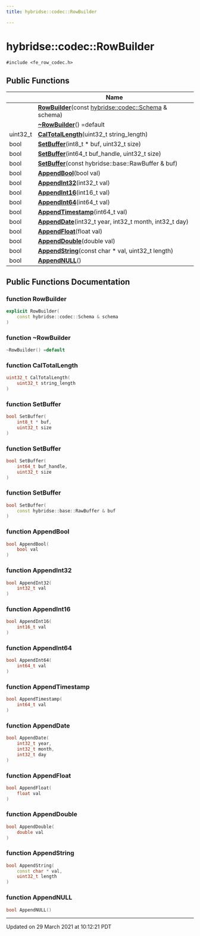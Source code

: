 ```yaml
---
title: hybridse::codec::RowBuilder

---
```


# hybridse::codec::RowBuilder




`#include <fe_row_codec.h>`

## Public Functions

|                | Name           |
| -------------- | -------------- |
| | **[RowBuilder](/hybridse/usage/api/markdown/Classes/classhybridse_1_1codec_1_1_row_builder.md#function-rowbuilder)**(const [hybridse::codec::Schema](/hybridse/usage/api/markdown/Namespaces/namespacehybridse_1_1codec.md#typedef-schema) & schema) |
| | **[~RowBuilder](/hybridse/usage/api/markdown/Classes/classhybridse_1_1codec_1_1_row_builder.md#function-~rowbuilder)**() =default |
| uint32_t | **[CalTotalLength](/hybridse/usage/api/markdown/Classes/classhybridse_1_1codec_1_1_row_builder.md#function-caltotallength)**(uint32_t string_length) |
| bool | **[SetBuffer](/hybridse/usage/api/markdown/Classes/classhybridse_1_1codec_1_1_row_builder.md#function-setbuffer)**(int8_t * buf, uint32_t size) |
| bool | **[SetBuffer](/hybridse/usage/api/markdown/Classes/classhybridse_1_1codec_1_1_row_builder.md#function-setbuffer)**(int64_t buf_handle, uint32_t size) |
| bool | **[SetBuffer](/hybridse/usage/api/markdown/Classes/classhybridse_1_1codec_1_1_row_builder.md#function-setbuffer)**(const hybridse::base::RawBuffer & buf) |
| bool | **[AppendBool](/hybridse/usage/api/markdown/Classes/classhybridse_1_1codec_1_1_row_builder.md#function-appendbool)**(bool val) |
| bool | **[AppendInt32](/hybridse/usage/api/markdown/Classes/classhybridse_1_1codec_1_1_row_builder.md#function-appendint32)**(int32_t val) |
| bool | **[AppendInt16](/hybridse/usage/api/markdown/Classes/classhybridse_1_1codec_1_1_row_builder.md#function-appendint16)**(int16_t val) |
| bool | **[AppendInt64](/hybridse/usage/api/markdown/Classes/classhybridse_1_1codec_1_1_row_builder.md#function-appendint64)**(int64_t val) |
| bool | **[AppendTimestamp](/hybridse/usage/api/markdown/Classes/classhybridse_1_1codec_1_1_row_builder.md#function-appendtimestamp)**(int64_t val) |
| bool | **[AppendDate](/hybridse/usage/api/markdown/Classes/classhybridse_1_1codec_1_1_row_builder.md#function-appenddate)**(int32_t year, int32_t month, int32_t day) |
| bool | **[AppendFloat](/hybridse/usage/api/markdown/Classes/classhybridse_1_1codec_1_1_row_builder.md#function-appendfloat)**(float val) |
| bool | **[AppendDouble](/hybridse/usage/api/markdown/Classes/classhybridse_1_1codec_1_1_row_builder.md#function-appenddouble)**(double val) |
| bool | **[AppendString](/hybridse/usage/api/markdown/Classes/classhybridse_1_1codec_1_1_row_builder.md#function-appendstring)**(const char * val, uint32_t length) |
| bool | **[AppendNULL](/hybridse/usage/api/markdown/Classes/classhybridse_1_1codec_1_1_row_builder.md#function-appendnull)**() |

## Public Functions Documentation

### function RowBuilder

```cpp
explicit RowBuilder(
    const hybridse::codec::Schema & schema
)
```


### function ~RowBuilder

```cpp
~RowBuilder() =default
```


### function CalTotalLength

```cpp
uint32_t CalTotalLength(
    uint32_t string_length
)
```


### function SetBuffer

```cpp
bool SetBuffer(
    int8_t * buf,
    uint32_t size
)
```


### function SetBuffer

```cpp
bool SetBuffer(
    int64_t buf_handle,
    uint32_t size
)
```


### function SetBuffer

```cpp
bool SetBuffer(
    const hybridse::base::RawBuffer & buf
)
```


### function AppendBool

```cpp
bool AppendBool(
    bool val
)
```


### function AppendInt32

```cpp
bool AppendInt32(
    int32_t val
)
```


### function AppendInt16

```cpp
bool AppendInt16(
    int16_t val
)
```


### function AppendInt64

```cpp
bool AppendInt64(
    int64_t val
)
```


### function AppendTimestamp

```cpp
bool AppendTimestamp(
    int64_t val
)
```


### function AppendDate

```cpp
bool AppendDate(
    int32_t year,
    int32_t month,
    int32_t day
)
```


### function AppendFloat

```cpp
bool AppendFloat(
    float val
)
```


### function AppendDouble

```cpp
bool AppendDouble(
    double val
)
```


### function AppendString

```cpp
bool AppendString(
    const char * val,
    uint32_t length
)
```


### function AppendNULL

```cpp
bool AppendNULL()
```


-------------------------------

Updated on 29 March 2021 at 10:12:21 PDT